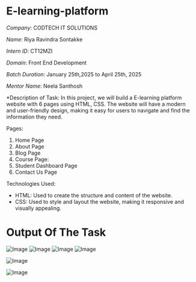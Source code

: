 # E-learning-platform

*Company*: CODTECH IT SOLUTIONS

*Name*: Riya Ravindra Sontakke

*Intern ID*: CT12MZI

*Domain*: Front End Development

*Batch Duration*: January 25th,2025 to April 25th, 2025

*Mentor Name*: Neela Santhosh

*Description of Task: In this project, we will build a E-learning platform website with 6 pages using HTML, CSS. The website will have a modern and user-friendly design, making it easy for users to navigate and find the information they need.

Pages:
1. Home Page
2. About Page
3. Blog Page
4. Course Page:
5. Student Dashboard Page
6. Contact Us Page

Technologies Used:
- HTML: Used to create the structure and content of the website.
- CSS: Used to style and layout the website, making it responsive and visually appealing.


#  Output Of The Task
![Image](https://github.com/user-attachments/assets/98fd406b-4cd7-4337-b009-66e51ddf08bd)
![Image](https://github.com/user-attachments/assets/cc817336-1a21-4153-8ede-00328abdc45f)
![Image](https://github.com/user-attachments/assets/27012a7b-652b-47f3-ba76-b8f83d85aaff)
![Image](https://github.com/user-attachments/assets/f3815ad2-c005-477a-8ebf-15bc3fb62028)


![Image](https://github.com/user-attachments/assets/a72b737f-e774-4684-90ac-3044c7830a86)

![Image](https://github.com/user-attachments/assets/70101f46-12be-4938-8643-9c83484edb43)

